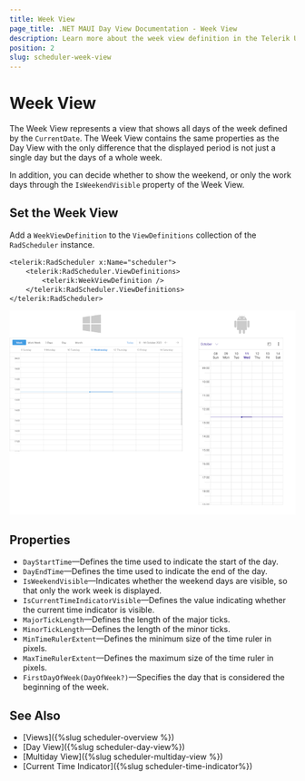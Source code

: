 ```yaml
---
title: Week View
page_title: .NET MAUI Day View Documentation - Week View 
description: Learn more about the week view definition in the Telerik UI for .NET MAUI Scheduler control.
position: 2
slug: scheduler-week-view
---
```


# Week View 

The Week View represents a view that shows all days of the week defined by the `CurrentDate`. The Week View contains the same properties as the Day View with the only difference that the displayed period is not just a single day but the days of a whole week. 

In addition, you can decide whether to show the weekend, or only the work days through the `IsWeekendVisible` property of the Week View.

## Set the Week View

Add a `WeekViewDefinition` to the `ViewDefinitions` collection of the `RadScheduler` instance.

```XAML
<telerik:RadScheduler x:Name="scheduler">
    <telerik:RadScheduler.ViewDefinitions>
        <telerik:WeekViewDefinition />
    </telerik:RadScheduler.ViewDefinitions>
</telerik:RadScheduler>
```

![](../images/scheduler-weekview.png)

## Properties

* `DayStartTime`&mdash;Defines the time used to indicate the start of the day.
* `DayEndTime`&mdash;Defines the time used to indicate the end of the day.
* `IsWeekendVisible`&mdash;Indicates whether the weekend days are visible, so that only the work week is displayed.
* `IsCurrentTimeIndicatorVisible`&mdash;Defines the value indicating whether the current time indicator is visible.
* `MajorTickLength`&mdash;Defines the length of the major ticks.
* `MinorTickLength`&mdash;Defines the length of the minor ticks.
* `MinTimeRulerExtent`&mdash;Defines the minimum size of the time ruler in pixels.
* `MaxTimeRulerExtent`&mdash;Defines the maximum size of the time ruler in pixels.
* `FirstDayOfWeek(DayOfWeek?)`&mdash;Specifies the day that is considered the beginning of the week.

## See Also

- [Views]({%slug scheduler-overview %})
- [Day View]({%slug scheduler-day-view%})
- [Multiday View]({%slug scheduler-multiday-view %})
- [Current Time Indicator]({%slug scheduler-time-indicator%})
